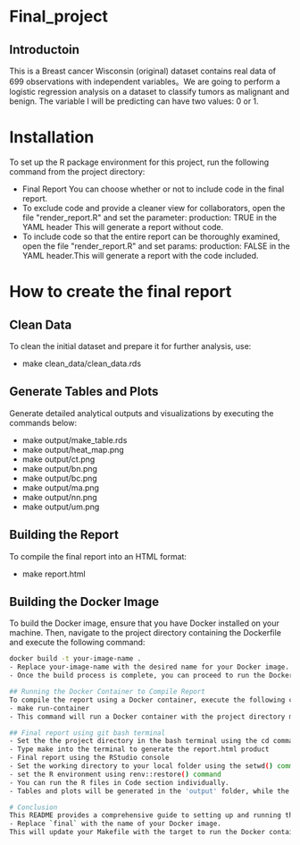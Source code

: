 # Final_project
## Introductoin
This is a Breast cancer Wisconsin (original) dataset contains real data of 699 observations with independent variables。We are going to perform a logistic regression analysis on a dataset to classify tumors as malignant and benign. The variable I will be predicting can have two values: 0 or 1.

# Installation
To set up the R package environment for this project, run the following command from the project directory:
- Final Report You can choose whether or not to include code in the final report.
- To exclude code and provide a cleaner view for collaborators, open the file "render_report.R" and set the parameter: production: TRUE in the YAML header This will generate a report without code.
- To include code so that the entire report can be thoroughly examined, open the file "render_report.R" and set params: production: FALSE in the YAML header.This will generate a report with the code included.

# How to create the final report
## Clean Data
To clean the initial dataset and prepare it for further analysis, use: 
- make clean_data/clean_data.rds

## Generate Tables and Plots
Generate detailed analytical outputs and visualizations by executing the commands below:
- make output/make_table.rds
- make output/heat_map.png
- make output/ct.png
- make output/bn.png
- make output/bc.png
- make output/ma.png
- make output/nn.png
- make output/um.png

## Building the Report
To compile the final report into an HTML format:
- make report.html
  
## Building the Docker Image

To build the Docker image, ensure that you have Docker installed on your machine. Then, navigate to the project directory containing the Dockerfile and execute the following command:

```bash
docker build -t your-image-name .
- Replace your-image-name with the desired name for your Docker image. This command will build the Docker image using the Dockerfile located in the current directory (.).
- Once the build process is complete, you can proceed to run the Docker container using the instructions provided in the previous section.

## Running the Docker Container to Compile Report
To compile the report using a Docker container, execute the following command:
- make run-container
- This command will run a Docker container with the project directory mounted, allowing the compiled report to be saved to the "report" directory in your project folder.

## Final report using git bash terminal
- Set the the project directory in the bash terminal using the cd command
- Type make into the terminal to generate the report.html product
- Final report using the RStudio console
- Set the working directory to your local folder using the setwd() command
- set the R environment using renv::restore() command
- You can run the R files in Code section individually.
- Tables and plots will be generated in the 'output' folder, while the final report will be found in the main folder.

# Conclusion
This README provides a comprehensive guide to setting up and running the project, ensuring that anyone can replicate the analysis and generate the report with minimal setup.
- Replace `final` with the name of your Docker image.
This will update your Makefile with the target to run the Docker container and compile the report and provide clear instructions in your README.md on how to use this target.

